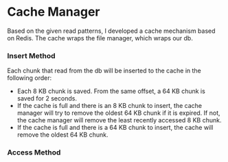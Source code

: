
# Cache Manager 

Based on the given read patterns, I developed a cache mechanism based on Redis. 
The cache wraps the file manager, which wraps our db. 

### Insert Method
Each chunk that read from the db will be inserted to the cache in the following order:

* Each 8 KB chunk is saved. From the same offset, a 64 KB chunk is saved for 2 seconds.
* If the cache is full and there is an 8 KB chunk to insert, the cache manager will try to remove the oldest 64 KB
chunk if it is expired. If not, the cache manager will remove the least recently accessed 8 KB chunk.
* If the cache is full and there is a 64 KB chunk to insert, the cache will remove the oldest 64 KB 
chunk.

### Access Method
